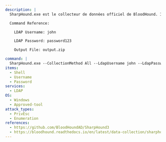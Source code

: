 ```yaml
---
description: |
  SharpHound.exe est le collecteur de données officiel de BloodHound. Il est écrit en C# et utilise les fonctions de l'API Windows et les fonctions de l'espace de noms LDAP pour collecter des données à partir des contrôleurs de domaine et des systèmes Windows reliés à un domaine. Ces données peuvent ensuite être introduites dans BloodHound afin d'énumérer les voies potentielles d'escalade des privilèges. La commande suivante exécute toutes les méthodes de collecte et utilisera les informations d'identification LDAP fournies lors de l'exécution des méthodes de collecte LDAP, et stocke le résultat dans un fichier zip qui peut être directement placé dans l'interface graphique de BloodHound.

  Command Reference:

  	LDAP Username: john

  	LDAP Password: password123

  	Output File: output.zip

command: |
  SharpHound.exe --CollectionMethod All --LdapUsername john --LdapPassword password123 --ZipFileName output.zip
items:
  - Shell
  - Username
  - Password
services:
  - LDAP
OS:
  - Windows
  - Approved-tool
attack_types:
  - PrivEsc
  - Enumeration
references:
  - https://github.com/BloodHoundAD/SharpHound3
  - https://bloodhound.readthedocs.io/en/latest/data-collection/sharphound.html
---
```

